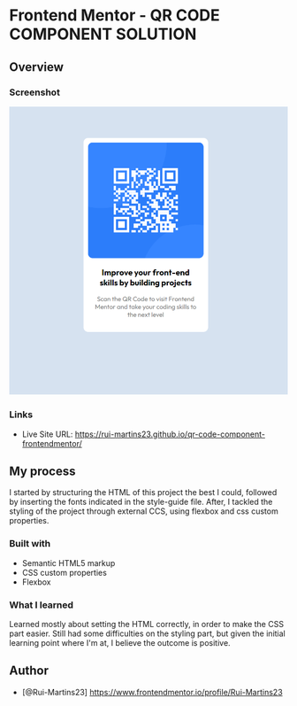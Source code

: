 # Frontend Mentor - QR CODE COMPONENT SOLUTION

## Overview
### Screenshot

![QR Code final outcome](image.png)

### Links

- Live Site URL: https://rui-martins23.github.io/qr-code-component-frontendmentor/

## My process

I started by structuring the HTML of this project the best I could, followed by inserting the fonts indicated in the style-guide file.
After, I tackled the styling of the project through external CCS, using flexbox and css custom properties.

### Built with

- Semantic HTML5 markup
- CSS custom properties
- Flexbox

### What I learned

Learned mostly about setting the HTML correctly, in order to make the CSS part easier.
Still had some difficulties on the styling part, but given the initial learning point where I'm at, I believe the outcome is positive.

## Author

- [@Rui-Martins23] https://www.frontendmentor.io/profile/Rui-Martins23

